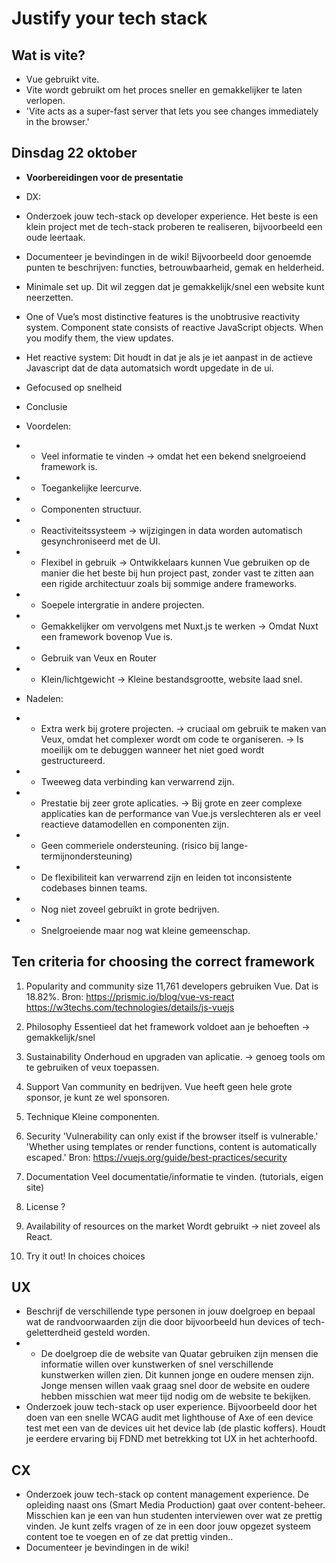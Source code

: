 # Justify your tech stack 

## Wat is vite?
- Vue gebruikt vite. 
- Vite wordt gebruikt om het proces sneller en gemakkelijker te laten verlopen. 
- 'Vite acts as a super-fast server that lets you see changes immediately in the browser.'

## Dinsdag 22 oktober 
- **Voorbereidingen voor de presentatie**
- DX:
- Onderzoek jouw tech-stack op developer experience. Het beste is een klein project met de tech-stack proberen te realiseren, bijvoorbeeld een oude leertaak.
- Documenteer je bevindingen in de wiki! Bijvoorbeeld door genoemde punten te beschrijven: functies, betrouwbaarheid, gemak en helderheid.

- Minimale set up. Dit wil zeggen dat je gemakkelijk/snel een website kunt neerzetten. 

- One of Vue’s most distinctive features is the unobtrusive reactivity system. Component state consists of reactive JavaScript objects. When you modify them, the view updates. 
- Het reactive system: Dit houdt in dat je als je iet aanpast in de actieve Javascript dat de data automatsich wordt upgedate in de ui. 

- Gefocused op snelheid 

- Conclusie
- Voordelen:
- - Veel informatie te vinden -> omdat het een bekend snelgroeiend framework is. 
- - Toegankelijke leercurve.
- - Componenten structuur. 
- - Reactiviteitssysteem -> wijzigingen in data worden automatisch gesynchroniseerd met de UI. 
- - Flexibel in gebruik -> Ontwikkelaars kunnen Vue gebruiken op de manier die het beste bij hun project past, zonder vast te zitten aan een rigide architectuur zoals bij sommige andere frameworks.
- - Soepele intergratie in andere projecten. 
- - Gemakkelijker om vervolgens met Nuxt.js te werken -> Omdat Nuxt een framework bovenop Vue is. 
- - Gebruik van Veux en Router 
- - Klein/lichtgewicht -> Kleine bestandsgrootte, website laad snel.

- Nadelen:
- - Extra werk bij grotere projecten. -> cruciaal om gebruik te maken van Veux, omdat het complexer wordt om code te organiseren. -> Is moeilijk om te debuggen wanneer het niet goed wordt gestructureerd.  
- - Tweeweg data verbinding kan verwarrend zijn. 
- - Prestatie bij zeer grote aplicaties. -> Bij grote en zeer complexe applicaties kan de performance van Vue.js verslechteren als er veel reactieve datamodellen en componenten zijn.
- - Geen commeriele ondersteuning. (risico bij lange-termijnondersteuning)
- - De flexibiliteit kan verwarrend zijn en leiden tot inconsistente codebases binnen teams. 
- - Nog niet zoveel gebruikt in grote bedrijven. 
- - Snelgroeiende maar nog wat kleine gemeenschap. 

## Ten criteria for choosing the correct framework
1. Popularity and community size 
11,761 developers gebruiken Vue. Dat is 18.82%.
Bron: https://prismic.io/blog/vue-vs-react 
https://w3techs.com/technologies/details/js-vuejs

2. Philosophy
Essentieel dat het framework voldoet aan je behoeften -> gemakkelijk/snel

3. Sustainability
Onderhoud en upgraden van aplicatie. -> genoeg tools om te gebruiken of veux toepassen.

4. Support
Van community en bedrijven. Vue heeft geen hele grote sponsor, je kunt ze wel sponsoren. 

5. Technique
Kleine componenten. 

6. Security
'Vulnerability can only exist if the browser itself is vulnerable.' 'Whether using templates or render functions, content is automatically escaped.'
Bron: https://vuejs.org/guide/best-practices/security

7. Documentation
Veel documentatie/informatie te vinden. (tutorials, eigen site)

8. License
?

9. Availability of resources on the market
Wordt gebruikt -> niet zoveel als React. 

10. Try it out!
In choices choices 

## UX 
- Beschrijf de verschillende type personen in jouw doelgroep en bepaal wat de randvoorwaarden zijn die door bijvoorbeeld hun devices of tech-geletterdheid gesteld worden.
- - De doelgroep die de website van Quatar gebruiken zijn mensen die informatie willen over kunstwerken of snel verschillende kunstwerken willen zien. 
Dit kunnen jonge en oudere mensen zijn. Jonge mensen willen vaak graag snel door de website en oudere hebben misschien wat meer tijd nodig om de website te bekijken. 
- Onderzoek jouw tech-stack op user experience. Bijvoorbeeld door het doen van een snelle WCAG audit met lighthouse of Axe of een device test met een van de devices uit het device lab (de plastic koffers). Houdt je eerdere ervaring bij FDND met betrekking tot UX in het achterhoofd.


## CX
- Onderzoek jouw tech-stack op content management experience. De opleiding naast ons (Smart Media Production) gaat over content-beheer. Misschien kan je een van hun studenten interviewen over wat ze prettig vinden. Je kunt zelfs vragen of ze in een door jouw opgezet systeem content toe te voegen en of ze dat prettig vinden..
- Documenteer je bevindingen in de wiki!
